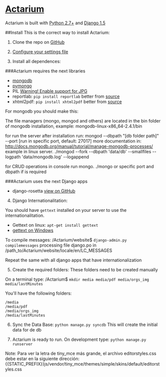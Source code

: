 # [Actarium](http://actarium.com)

Actarium is built with [Python 2.7+](http://www.python.org/download/) and [Django 1.5](https://docs.djangoproject.com/en/dev/releases/1.5/)

##Install
This is the correct way to install Actarium:

1) Clone the repo on [GitHub](https://github.com/MaoAiz/Actarium)

2) [Configure your settings file](https://github.com/MaoAiz/Actarium/blob/dev/docs/add_to_settings.py)

3) Install all dependences:

###Actarium requires the next libraries

* [mongodb](http://docs.mongodb.org/manual/tutorial/install-mongodb-on-ubuntu/)
* [pymongo](http://api.mongodb.org/python/current/installation.html)
* PIL [Warning! Enable support for JPG](https://jamiecurle.co.uk/blog/webfaction-installing-pil/)
* reportlab: `pip install reportlab` better from [source](http://www.reportlab.com/software/opensource/rl-toolkit/download/)
* xhtml2pdf: `pip install xhtml2pdf` better from [source](https://pypi.python.org/pypi/xhtml2pdf/)

For mongodb you should make this:

The file managers (mongo, mongod and others) are located in the bin folder of mongodb installation, example:
mongodb-linux-x86_64-2.4.1/bin

for run the server after installation run:
mongod --dbpath "[db folder path]" --port [run in specific port, default: 27017]
more documentation in: http://docs.mongodb.org/manual/tutorial/manage-mongodb-processes/
example in linux server.
./mongod --fork --dbpath 'data/db' --smallfiles --logpath 'data/mongodb.log' --logappend

for CRUD operations in console run mongo.
./mongo 
or specific port and dbpath if is required


###Actarium uses the next Django apps

* django-rosetta [view on GitHub](https://github.com/mbi/django-rosetta)


4) Django Internationalitation:

You should have `gettext` installed on your server to use the internationalitation.
* Gettext on linux: `apt-get install gettext`
* [gettext on Windows](https://docs.djangoproject.com/en/1.5/topics/i18n/translation/#gettext-on-windows)

To compile messages:
	/Actarium/website$ `django-admin.py compilemessages`
	processing file django.po in /path_to/Actarium/website/locale/en/LC_MESSAGES

Repeat the same with all django apps that have internationalization

5) Create the required folders:
These folders need to be created manually

On a terminal type: /Actarium$ `mkdir media media/pdf media/orgs_img media/lastMinutes`

You'll have the following folders:

	/media
	/media/pdf
	/media/orgs_img
	/media/lastMinutes

6) Sync the Data Base: `python manage.py syncdb`
This will create the initial data for de db

7) Actarium is ready to run.
On development type: `python manage.py runserver`


Note: Para ver la letra de tiny_mce más grande, el archivo editorstyles.css debe estar en la siguiente dirección:
{{STATIC_PREFIX}}js/vendor/tiny_mce/themes/simple/skins/default/editorstyles.css
